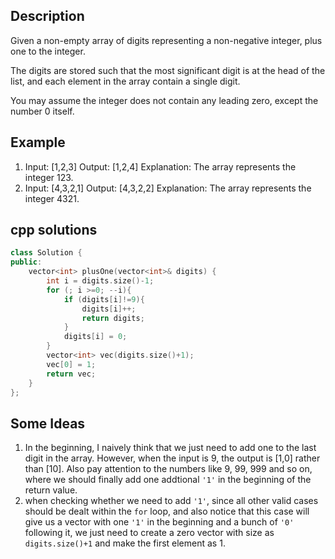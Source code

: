 Description
--
Given a non-empty array of digits representing a non-negative integer, plus one to the integer.

The digits are stored such that the most significant digit is at the head of the list, and each element in the array contain a single digit.

You may assume the integer does not contain any leading zero, except the number 0 itself.

Example
--
1. Input: [1,2,3] Output: [1,2,4] Explanation: The array represents the integer 123.
2. Input: [4,3,2,1] Output: [4,3,2,2] Explanation: The array represents the integer 4321.

cpp solutions 
---
```cpp
class Solution {
public:
    vector<int> plusOne(vector<int>& digits) {
        int i = digits.size()-1;
        for (; i >=0; --i){
            if (digits[i]!=9){
                digits[i]++;
                return digits;
            }
            digits[i] = 0;
        }
        vector<int> vec(digits.size()+1);
        vec[0] = 1;
        return vec;
    }
};
```

Some Ideas
--
1. In the beginning, I naively think that we just need to add one to the last digit in the array. However, when the input is 9, the output is [1,0] rather than [10]. Also pay attention to the numbers like 9, 99, 999 and so on, where we should finally add one addtional `'1'` in the beginning of the return value.
2. when checking whether we need to add `'1'`, since all other valid cases should be dealt within the `for` loop, and also notice that this case will give us a vector with one `'1'` in the beginning and a bunch of `'0'` following it, we just need to create a zero vector with size as `digits.size()+1` and make the first element as 1.
